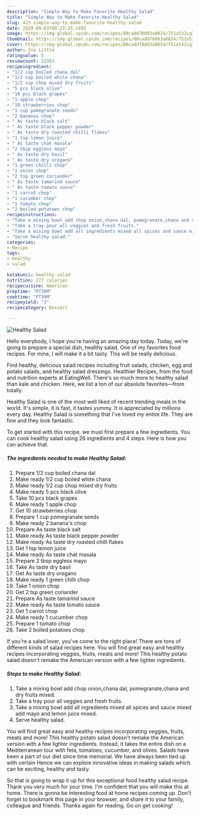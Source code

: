 ```yaml
---
description: "Simple Way to Make Favorite Healthy Salad"
title: "Simple Way to Make Favorite Healthy Salad"
slug: 423-simple-way-to-make-favorite-healthy-salad
date: 2020-09-03T08:23:25.149Z
image: https://img-global.cpcdn.com/recipes/80cadd70d93a8824/751x532cq70/healthy-salad-recipe-main-photo.jpg
thumbnail: https://img-global.cpcdn.com/recipes/80cadd70d93a8824/751x532cq70/healthy-salad-recipe-main-photo.jpg
cover: https://img-global.cpcdn.com/recipes/80cadd70d93a8824/751x532cq70/healthy-salad-recipe-main-photo.jpg
author: Ina Little
ratingvalue: 5
reviewcount: 22303
recipeingredient:
- "1/2 cup boiled chana dal"
- "1/2 cup boiled white chana"
- "1/2 cup chop mixed dry fruits"
- "5 pcs black olive"
- "10 pcs black grapes"
- "1 apple chop"
- "10 strawberries chop"
- "1 cup pomegranate seeds"
- "2 bananas chop"
- " As taste black salt"
- " As taste black pepper powder"
- " As taste dry roasted chilli flakes"
- "1 tsp lemon juice"
- " As taste chat masala"
- "2 tbsp eggless mayo"
- " As taste dry basil"
- " As taste dry oregano"
- "1 green chilli chop"
- "1 onion chop"
- "2 tsp green coriander"
- " As taste tamarind sauce"
- " As taste tomato sauce"
- "1 carrot chop"
- "1 cucumber chop"
- "1 tomato chop"
- "2 boiled potatoes chop"
recipeinstructions:
- "Take a mixing bowl add chop onion,chana dal, pomegranate,chana and dry fruits mixed."
- "Take a tray pour all veggies and fresh fruits."
- "Take a mixing bowl add all ingredients mixed all spices and sauce mixed add mayo and lemon juice mixed."
- "Serve healthy salad."
categories:
- Recipe
tags:
- healthy
- salad

katakunci: healthy salad 
nutrition: 277 calories
recipecuisine: American
preptime: "PT30M"
cooktime: "PT39M"
recipeyield: "3"
recipecategory: Dessert

---
```



![Healthy Salad](https://img-global.cpcdn.com/recipes/80cadd70d93a8824/751x532cq70/healthy-salad-recipe-main-photo.jpg)

Hello everybody, I hope you're having an amazing day today. Today, we're going to prepare a special dish, healthy salad. One of my favorites food recipes. For mine, I will make it a bit tasty. This will be really delicious.

Find healthy, delicious salad recipes including fruit salads, chicken, egg and potato salads, and healthy salad dressings. Healthier Recipes, from the food and nutrition experts at EatingWell. There&#39;s so much more to healthy salad than kale and chicken. Here, we list a ton of our absolute favorites—from totally.

Healthy Salad is one of the most well liked of recent trending meals in the world. It's simple, it is fast, it tastes yummy. It is appreciated by millions every day. Healthy Salad is something that I've loved my entire life. They are fine and they look fantastic.


To get started with this recipe, we must first prepare a few ingredients. You can cook healthy salad using 26 ingredients and 4 steps. Here is how you can achieve that.

<!--inarticleads1-->

##### The ingredients needed to make Healthy Salad:

1. Prepare 1/2 cup boiled chana dal
1. Make ready 1/2 cup boiled white chana
1. Make ready 1/2 cup chop mixed dry fruits
1. Make ready 5 pcs black olive
1. Take 10 pcs black grapes
1. Make ready 1 apple chop
1. Get 10 strawberries chop
1. Prepare 1 cup pomegranate seeds
1. Make ready 2 banana&#39;s chop
1. Prepare  As taste black salt
1. Make ready  As taste black pepper powder
1. Make ready  As taste dry roasted chilli flakes
1. Get 1 tsp lemon juice
1. Make ready  As taste chat masala
1. Prepare 2 tbsp eggless mayo
1. Take  As taste dry basil
1. Get  As taste dry oregano
1. Make ready 1 green chilli chop
1. Take 1 onion chop
1. Get 2 tsp green coriander
1. Prepare  As taste tamarind sauce
1. Make ready  As taste tomato sauce
1. Get 1 carrot chop
1. Make ready 1 cucumber chop
1. Prepare 1 tomato chop
1. Take 2 boiled potatoes chop


If you&#39;re a salad lover, you&#39;ve come to the right place! There are tons of different kinds of salad recipes here. You will find great easy and healthy recipes incorporating veggies, fruits, meats and more! This healthy potato salad doesn&#39;t remake the American version with a few lighter ingredients. 

<!--inarticleads2-->

##### Steps to make Healthy Salad:

1. Take a mixing bowl add chop onion,chana dal, pomegranate,chana and dry fruits mixed.
1. Take a tray pour all veggies and fresh fruits.
1. Take a mixing bowl add all ingredients mixed all spices and sauce mixed add mayo and lemon juice mixed.
1. Serve healthy salad.


You will find great easy and healthy recipes incorporating veggies, fruits, meats and more! This healthy potato salad doesn&#39;t remake the American version with a few lighter ingredients. Instead, it takes the entire dish on a Mediterranean tour with feta, tomatoes, cucumber, and olives. Salads have been a part of our diet since time memorial. We have always been tied up with certain Hence we can explore innovative ideas in making salads which can be exciting, healthy and tasty. 

So that is going to wrap it up for this exceptional food healthy salad recipe. Thank you very much for your time. I'm confident that you will make this at home. There is gonna be interesting food at home recipes coming up. Don't forget to bookmark this page in your browser, and share it to your family, colleague and friends. Thanks again for reading. Go on get cooking!
